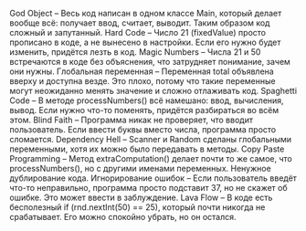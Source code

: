God Object – Весь код написан в одном классе Main, который делает вообще всё: получает ввод, считает, выводит. Таким образом код сложный и запутанный.
Hard Code – Число 21 (fixedValue) просто прописано в коде, а не вынесено в настройки. Если его нужно будет изменить, придётся лезть в код.
Magic Numbers – Числа 21 и 50 встречаются в коде без объяснения, что затрудняет понимание, зачем они нужны.
Глобальная переменная – Переменная total объявлена вверху и доступна везде. Это плохо, потому что такие переменные могут неожиданно менять значение и сложно отлаживать код.
Spaghetti Code – В методе processNumbers() всё намешано: ввод, вычисления, вывод. Если нужно что-то поменять, придётся разбираться во всём этом.
Blind Faith – Программа никак не проверяет, что вводит пользователь. Если ввести буквы вместо числа, программа просто сломается.
Dependency Hell – Scanner и Random сделаны глобальными переменными, хотя их можно было передавать в методы.
Copy Paste Programming – Метод extraComputation() делает почти то же самое, что processNumbers(), но с другими именами переменных. Ненужное дублирование кода.
Игнорирование ошибок – Если пользователь введёт что-то неправильно, программа просто подставит 37, но не скажет об ошибке. Это может ввести в заблуждение.
Lava Flow – В коде есть бесполезный if (rnd.nextInt(50) == 25), который почти никогда не срабатывает. Его можно спокойно убрать, но он остался.
